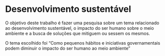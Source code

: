 # Desenvolvimento sustentável

O objetivo deste trabalho é fazer uma pesquisa sobre um tema relacionado ao desenvolvimento sustentável, o impacto do ser humano sobre o meio ambiente e a busca de soluções que mitiguem ou sessem os mesmos.  

O tema escolhido foi “Como pequenos hábitos e iniciativas governamentais podem diminuir o impacto do ser humano ao meio ambiente” 


